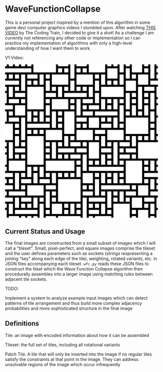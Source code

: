 # WaveFunctionCollapse

This is a personal project inspired by a mention of this algorithm in some game dev/ computer graphics videos I stumbled upon. After watching [THIS VIDEO](https://youtu.be/rI_y2GAlQFM "The Coding Train") by The Coding Train, I decided to give it a shot! As a challenge I am currently not referencing any other code or implementation so I can practice my implementation of algorithms with only a high-level understanding of how I want them to work.

V1 Video:

[![V1 Wave Function Collapse](V1.PNG)](https://youtube.com/shorts/JEJoIFABgiQ "V1 Wave Function Collapse")

## Current Status and Usage
The final images are constructed from a small subset of images which I will call a "tileset". Small, pixel-perfect, and square images comprise the tileset and the user defines parameters such as sockets (strings respresenting a joining "key" along each edge of the tile), weighting, rotated variants, etc. in JSON files accompanying each tileset. `wfc.py` reads these JSON files to construct the tilset which the Wave Function Collapse algorithm then procedurally assembles into a larger image using matching rules between adjacent tile sockets.

TODO:

Implement a system to analyze example input images which can detect patterns of tile arrangement and thus build more complex adjacency probabilities and more sophisticated structure in the final image

## Definitions
Tile: an image with encoded information about how it can be assembled

Tileset: the full set of tiles, including all rotational variants

Patch Tile: A tile that will only be inserted into the image if no regular tiles satisfy the constraints at that point in the image. They can address unsolvable regions of the image which occur infrequently



